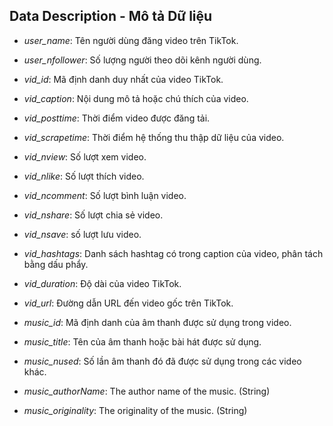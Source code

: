 ## Data Description - Mô tả Dữ liệu
- *user_name*: Tên người dùng đăng video trên TikTok.

- *user_nfollower*: Số lượng người theo dõi kênh người dùng.

- *vid_id*: Mã định danh duy nhất của video TikTok.

- *vid_caption*: Nội dung mô tả hoặc chú thích của video.

- *vid_posttime*: Thời điểm video được đăng tải.

- *vid_scrapetime*: Thời điểm hệ thống thu thập dữ liệu của video.

- *vid_nview*: Số lượt xem video.

- *vid_nlike*: Số lượt thích video.

- *vid_ncomment*: Số lượt bình luận video.

- *vid_nshare*: Số lượt chia sẻ video.

- *vid_nsave*: số lượt lưu video.

- *vid_hashtags*: Danh sách hashtag có trong caption của video, phân tách bằng dấu phẩy.

- *vid_duration*: Độ dài của video TikTok.

- *vid_url*: Đường dẫn URL đến video gốc trên TikTok.

- *music_id*: Mã định danh của âm thanh được sử dụng trong video.

- *music_title*: Tên của âm thanh hoặc bài hát được sử dụng.

- *music_nused*: Số lần âm thanh đó đã được sử dụng trong các video khác.

- *music_authorName*: The author name of the music. (String)

- *music_originality*: The originality of the music. (String)


